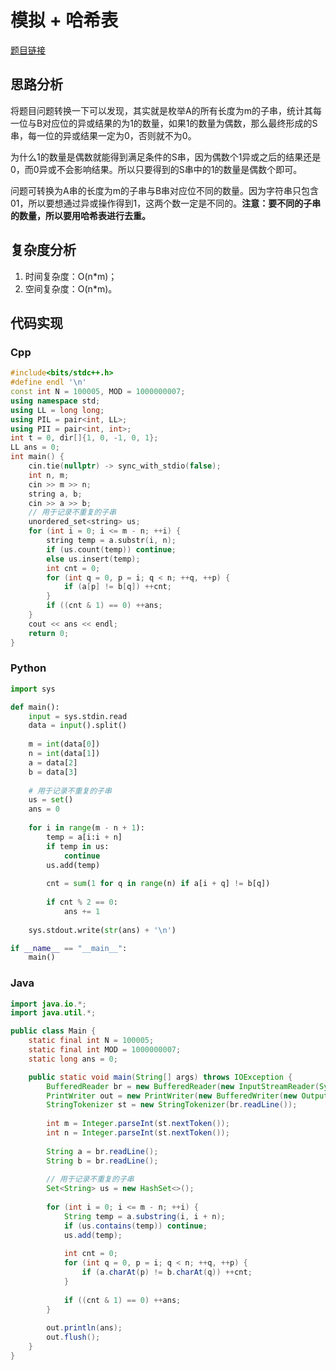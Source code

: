 # 模拟 + 哈希表
[题目链接](https://kamacoder.com/problempage.php?pid=1311)
## 思路分析
将题目问题转换一下可以发现，其实就是枚举A的所有长度为m的子串，统计其每一位与B对应位的异或结果的为1的数量，如果1的数量为偶数，那么最终形成的S串，每一位的异或结果一定为0，否则就不为0。

为什么1的数量是偶数就能得到满足条件的S串，因为偶数个1异或之后的结果还是0，而0异或不会影响结果。所以只要得到的S串中的1的数量是偶数个即可。

问题可转换为A串的长度为m的子串与B串对应位不同的数量。因为字符串只包含01，所以要想通过异或操作得到1，这两个数一定是不同的。**注意：要不同的子串的数量，所以要用哈希表进行去重。**
## 复杂度分析
1. 时间复杂度：O(n*m)；
2. 空间复杂度：O(n*m)。
## 代码实现
### Cpp
``` cpp
#include<bits/stdc++.h>
#define endl '\n'
const int N = 100005, MOD = 1000000007;
using namespace std;
using LL = long long;
using PIL = pair<int, LL>;
using PII = pair<int, int>;
int t = 0, dir[]{1, 0, -1, 0, 1};
LL ans = 0;
int main() {
    cin.tie(nullptr) -> sync_with_stdio(false);
    int n, m;
    cin >> m >> n;
    string a, b;
    cin >> a >> b;
    // 用于记录不重复的子串
    unordered_set<string> us;
    for (int i = 0; i <= m - n; ++i) {
        string temp = a.substr(i, n);
        if (us.count(temp)) continue;
        else us.insert(temp);
        int cnt = 0;
        for (int q = 0, p = i; q < n; ++q, ++p) {
            if (a[p] != b[q]) ++cnt;
        }
        if ((cnt & 1) == 0) ++ans;
    }
    cout << ans << endl;
    return 0;
}
```
### Python
``` python
import sys

def main():
    input = sys.stdin.read
    data = input().split()
    
    m = int(data[0])
    n = int(data[1])
    a = data[2]
    b = data[3]
    
    # 用于记录不重复的子串
    us = set()
    ans = 0
    
    for i in range(m - n + 1):
        temp = a[i:i + n]
        if temp in us:
            continue
        us.add(temp)
        
        cnt = sum(1 for q in range(n) if a[i + q] != b[q])
        
        if cnt % 2 == 0:
            ans += 1
    
    sys.stdout.write(str(ans) + '\n')

if __name__ == "__main__":
    main()
```
### Java
``` java
import java.io.*;
import java.util.*;

public class Main {
    static final int N = 100005;
    static final int MOD = 1000000007;
    static long ans = 0;

    public static void main(String[] args) throws IOException {
        BufferedReader br = new BufferedReader(new InputStreamReader(System.in));
        PrintWriter out = new PrintWriter(new BufferedWriter(new OutputStreamWriter(System.out)));
        StringTokenizer st = new StringTokenizer(br.readLine());
        
        int m = Integer.parseInt(st.nextToken());
        int n = Integer.parseInt(st.nextToken());
        
        String a = br.readLine();
        String b = br.readLine();
        
        // 用于记录不重复的子串
        Set<String> us = new HashSet<>();
        
        for (int i = 0; i <= m - n; ++i) {
            String temp = a.substring(i, i + n);
            if (us.contains(temp)) continue;
            us.add(temp);
            
            int cnt = 0;
            for (int q = 0, p = i; q < n; ++q, ++p) {
                if (a.charAt(p) != b.charAt(q)) ++cnt;
            }
            
            if ((cnt & 1) == 0) ++ans;
        }
        
        out.println(ans);
        out.flush();
    }
}
```